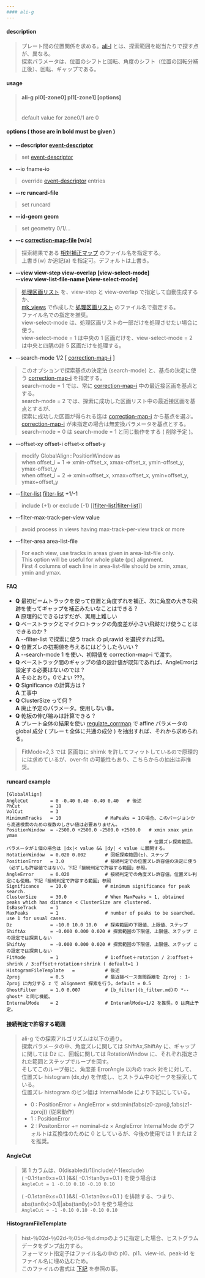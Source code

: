 ```yaml
---
#### ali-g
---
```


#### description
> プレート間の位置関係を求める。[ali-l](ali-l.md) とは、探索範囲を総当たりで探す点が、異なる。  
> 探索パラメータは、位置のシフトと回転、角度のシフト（位置の回転分補正後）、回転、ギャップである。  

#### usage
> #### ali-g pl0[-zone0] pl1[-zone1] [options]  
> <br>
> default value for zone0/1 are 0  

#### options ( those are in **bold** must be given )
- **--descriptor [event-descriptor](event-descriptor.md)**
> set [event-descriptor](event-descriptor.md)  

- --io fname-io  
> override [event-descriptor](event-descriptor.md) entries  

- **--rc runcard-file**
> set runcard  

- **--id-geom geom**
> set geometry 0/1/...  

- **--c [correction-map-file](correction-map.md) [w/a]**
> 探索結果である [相対補正マップ](correction-map.md) のファイル名を指定する。  
> 上書き(w) か追記(a) を指定可。デフォルトは上書き。  

- **--view view-step view-overlap [view-select-mode]**  
  **--view view-list-file-name [view-select-mode]**
> [処理区画リスト](view-list.md) を、view-step と view-overlap で指定して自動生成するか、  
> [mk_views](mk_views.md) で作成した [処理区画リスト](view-list.md) のファイル名で指定する。  
> ファイル名での指定を推奨。  
> view-select-mode は、処理区画リストの一部だけを処理させたい場合に使う。  
> view-select-mode = 1 は中央の 1 区画だけを、view-select-mode = 2 は中央と四隅の計 5 区画だけを処理する。  

- --search-mode 1/2 \[ [correction-map-i](correction-map.md) \]
> このオプションで探索基点の決定法 (search-mode) と、基点の決定に使う [correction-map-i](correction-map.md) を指定する。  
> search-mode = 1 では、常に [correction-map-i](correction-map.md) 中の最近接区画を基点とする。  
> search-mode = 2 では、探索に成功した区画リスト中の最近接区画を基点とするが、  
> 探索に成功した区画が得られる迄は [correction-map-i](correction-map.md) から基点を選ぶ。  
> [correction-map-i](correction-map.md) が未指定の場合は無変換パラメータを基点とする。  
> search-mode = 0 は search-mode = 1 と同じ動作をする ( 削除予定 )。  

- --offset-xy offset-i offset-x offset-y
> modify GlobalAlign::PositionWindow as  
> when offset_i = 1 &rArr; xmin-offset_x, xmax-offset_x, ymin-offset_y, ymax-offset_y  
> when offset_i = 2 &rArr; xmin+offset_x, xmax+offset_x, ymin+offset_y, ymax+offset_y  

- --[filter-list](filter-list.md) [filter-list](filter-list.md) +1/-1
> include (+1) or exclude (-1) [[[filter-list](filter-list.md)|[filter-list](filter-list.md)]]  

- --filter-max-track-per-view value
> avoid process in views having max-track-per-view track or more

- --filter-area area-list-file
> For each view, use tracks in areas given in area-list-file only.  
> This option will be useful for whole plate (pc) alignment.  
> First 4 columns of each line in area-list-file should be xmin, xmax, ymin and ymax.  

#### FAQ
- **Q** 最初ビームトラックを使って位置と角度ずれを補正、次に角度の大きな飛跡を使ってギャップを補正みたいなことはできる ?  
  **A** 原理的にできるはずだが、実用上難しい
- **Q** ベーストラックとマイクロトラックの角度差が小さい飛跡だけ使うことはできるのか ?  
  **A** --filter-list で探索に使う track の pl,rawid を選択すれば可。  
- **Q** 位置ズレの初期値を与えるにはどうしたらいい ?  
  **A** --search-mode 1 を使い、初期値を correction-map-i で渡す。  
- **Q** ベーストラック間のギャップの値の設計値が既知であれば、AngleErrorは設定する必要はないのでは ?  
  **A** そのとおり。0でよい ???。 
- **Q** Significance の計算方は ?  
  **A** 工事中  
- **Q** ClusterSize って何 ?  
  **A** 廃止予定のパラメータ。使用しない事。  
- **Q** 乾板の伸び縮みは計算できる ?  
  **A** プレート全体の結果を使い [regulate_corrmap](regulate_corrmap.md) で affine パラメータの global 成分 ( プレーｔ全体に共通の成分 ) を抽出すれば、それから求められる。  
>  FitMode=2,3 では 区画毎に shirnk を許してフィットしているので原理的には求めているが、over-fit の可能性もあり、こちらからの抽出は非推奨。  

#### runcard example
```
[GlobalAlign]
AngleCut        = 0 -0.40 0.40 -0.40 0.40   # 後述
PhCut           = 18
VolCut          = 3
MinimumTracks   = 10                # MaPeaks = 1の場合、このバージョンから高速検索のための複数のしきい値は必要ありません。
PositionWindow  = -2500.0 +2500.0 -2500.0 +2500.0   # xmin xmax ymin ymax
                                                    # 位置ズレ探索範囲。パラメータが１個の場合は |dx|< value && |dy| < value に展開する。
RotationWindow  = 0.020 0.002       # 回転探索範囲(±)、ステップ
PositionError   = 3.0               # 接続判定での位置ズレ許容値の決定に使う（必ずしも許容値ではない）。下記「接続判定で許容する範囲」参照。
AngleError      = 0.020             # 接続判定での角度ズレ許容値。位置ズレ判定にも使用。下記「接続判定で許容する範囲」参照
Significance    = 10.0              # minimum significance for peak search. 
ClusterSize     = 30.0              # When MaxPeaks > 1, obtained peaks which has distance < ClusterSize are clustered.  
IsBaseTrack     = 1
MaxPeaks        = 1                 # number of peaks to be searched. use 1 for usual cases. 
Dz              = -10.0 10.0 10.0   # 探索範囲の下限値、上限値、ステップ
ShiftAx         = -0.000 0.000 0.020 # 探索範囲の下限値、上限値、ステップ この設定では探索しない
ShiftAy         = -0.000 0.000 0.020 # 探索範囲の下限値、上限値、ステップ この設定では探索しない
FitMode         = 1                 # 1:offset＋rotation / 2:offset＋shrink / 3:offset＋rotation＋shrink ( default=1 )
HistogramFileTemplate   =           # 後述
Zproj           = 0.5               # 最近接ベース面間距離を Zproj : 1-Zproj に内分する z で alignment 探索を行う。default = 0.5
GhostFilter     = 1.0 0.007         # [b_filter](b_filter.md)の *--ghost* と同じ機能。
InternalMode    = 2                 # InteranlMode=1/2 を推奨。0 は廃止予定。
```
#### 接続判定で許容する範囲
> ali-g での探索アルゴリズムは以下の通り。  
> 探索パラメータの中、角度ズレに関しては ShiftAx,ShiftAy に、ギャップに関しては Dz に、回転に関しては RotationWindow に、それぞれ指定された範囲とステップでループを回す。  
> そしてこのループ毎に、角度差 ErrorAngle 以内の track 対をに対して、位置ズレ histogram (dx,dy) を作成し、ヒストラム中のピークを探索している。  
> 位置ズレ histogram のビン幅は InternalMode により下記にしている。  
> - 0 : PositionError + AngleError &times; std::min(fabs(z0-zproj),fabs(z1-zproj)) (従来動作)  
> - 1 : PositionError  
> - 2 : PositonError += nominal-dz &times; AngleError
> InternalMode のデフォルトは互換性のために 0 としているが、今後の使用では 1 または 2 を推奨。  
>

#### AngleCut
> 第 1 カラムは、0(disabled)/1(include)/-1(exclude)  
> ( -0.1&le;tan&theta;x&le;+0.1 )&&( -0.1&le;tan&theta;y&le;+0.1 ) を使う場合は  
> `AngleCut = 1 -0.10 0.10 -0.10 0.10`
>
> ( -0.1&le;tan&theta;x&le;+0.1 )&&( -0.1&le;tan&theta;x&le;+0.1 ) を排除する、つまり、abs(tan&theta;x)&gt;0.1||abs(tan&theta;y)&gt;0.1 を使う場合は  
> `AngleCut = -1 -0.10 0.10 -0.10 0.10`
>

#### HistogramFileTemplate
> hist-％02d-％02d-％05d-％d.dmpのように指定した場合、ヒストグラムデータをダンプ出力する。  
> フォーマット指定子はファイル名の中の pl0、pl1、view-id、peak-id をファイル名に埋め込むため。  
> このファイルの書式は [下記](ali-histogram.md) を参照の事。  
>
